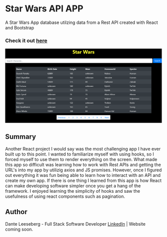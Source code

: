 # Star Wars API APP

A Star Wars App database utilzing data from a Rest API created with React and Bootstrap

### Check it out [here](https://serene-bastion-00739.herokuapp.com/)

![Star_Wars](Star_Wars.png)

## Summary

Another React project I would say was the most challenging app I have ever built up to this point. I wanted to familiarize myself with using hooks, so I forced myself to use them to render everything on the screen. What made this app so difficult was learning how to work with Rest APIs and getting the URL's into my app by utilizig axios and JS promises. However, once I figured out everything it was fun being able to learn how to interact with an API and create my own app. If there is one thing I learned from this app is how React can make developing software simpler once you get a hang of the framework. I enjoyed learning the simplicity of hooks and saw the usefulness of using react components such as pagination. 

## Author

Dante Leeseberg - Full Stack Software Developer [LinkedIn](https://www.linkedin.com/in/dante-leeseberg-bba05883/)
| Website coming soon.
